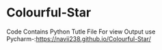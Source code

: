 # Colourful-Star
Code Contains Python Tutle File
For view Output use Pycharm-:https://navii238.github.io/Colourful-Star/
